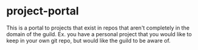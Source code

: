 # project-portal

This is a portal to projects that exist in repos that aren't completely in the domain of the guild.
Ex. you have a personal project that you would like to keep in your own git repo, but would like the guild to be aware of.
